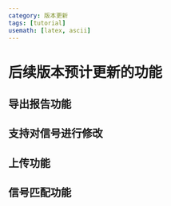 ```yaml
---
category: 版本更新
tags: [tutorial]
usemath: [latex, ascii]
---
```

# 后续版本预计更新的功能

## 导出报告功能

## 支持对信号进行修改

## 上传功能

## 信号匹配功能
